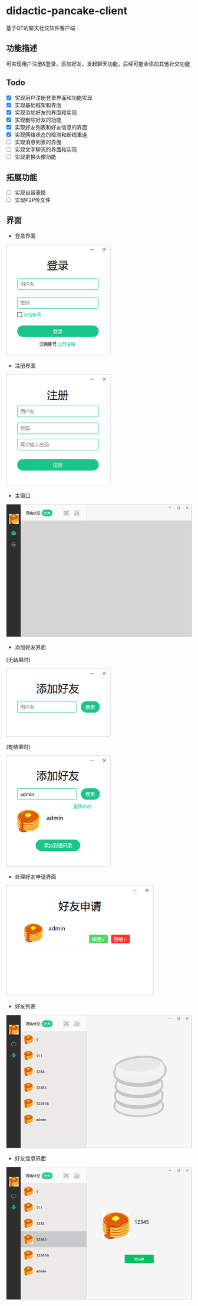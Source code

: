 # didactic-pancake-client
基于QT的聊天社交软件客户端

功能描述
--
可实现用户注册&登录，添加好友，发起聊天功能，后续可能会添加其他社交功能

Todo
--
* [x] 实现用户注册登录界面和功能实现
* [x] 实现基础框架和界面
* [x] 实现添加好友的界面和实现
* [x] 实现删除好友的功能
* [x] 实现好友列表和好友信息的界面
* [x] 实现网络状态的检测和断线重连
* [ ] 实现消息列表的界面
* [ ] 实现文字聊天的界面和实现
* [ ] 实现更换头像功能

拓展功能
--
* [ ] 实现自带表情
* [ ] 实现P2P传文件
  
界面
--
* 登录界面
  
![](/introduction/LoginWindow.jpg)

* 注册界面
  
![](/introduction/RegisterWindow.jpg)

* 主窗口
  
![](/introduction/CustomMainWindow.jpg)

* 添加好友界面
  
(无结果时)

![](/introduction/AddFriendWindowNormal.jpg)

(有结果时)

![](/introduction/AddFriendWindowResult.jpg)

* 处理好友申请界面

![](/introduction/FriendRequestsWindow.jpg)

* 好友列表

![](/introduction/FriendBar.jpg)

* 好友信息界面

![](/introduction/FriendInformation.jpg)

